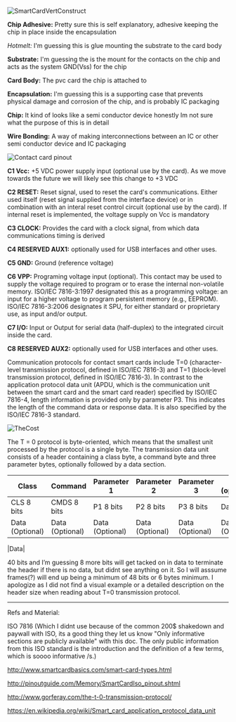 
![SmartCardVertConstruct](https://upload.wikimedia.org/wikipedia/commons/2/2e/Smartcard_chip_structure_and_packaging_EN.svg)

**Chip Adhesive:** Pretty sure this is self explanatory, adhesive keeping the chip in place inside the encapsulation

*Hotmelt:* I'm guessing this is glue mounting the substrate to the card body

**Substrate:** I'm guessing the is the mount for the contacts on the chip and acts as the system GND(Vss) for the chip 

**Card Body:** The pvc card the chip is attached to

**Encapsulation:** I'm guessing this is a supporting case that prevents physical damage and corrosion of the chip, and is probably IC packaging

**Chip:** It kind of looks like a semi conductor device honestly Im not sure what the purpose of this is in detail 

**Wire Bonding:** A way of making interconnections between an IC or other semi conductor device and IC packaging

![Contact card pinout](http://www.smartcardbasics.com/smart_card_images/smart-card-module.gif)

**C1 	Vcc:** 	+5 VDC power supply input (optional use by the card). As we move towards the future we will likely see this change to +3 VDC

**C2 	RESET:** 	Reset signal, used to reset the card's communications. Either used itself (reset signal supplied from the interface device) or in combination with an interal reset control circuit (optional use by the card). If internal reset is implemented, the voltage supply on Vcc is mandatory

**C3 	CLOCK:** 	Provides the card with a clock signal, from which data communications timing is derived

**C4 	RESERVED 	AUX1:** optionally used for USB interfaces and other uses.

**C5 	GND:** 	Ground (reference voltage)

**C6 	VPP:** 	Programing voltage input (optional). This contact may be used to supply the voltage required to program or to erase the internal non-volatile memory. ISO/IEC 7816-3:1997 designated this as a programming voltage: an input for a higher voltage to program persistent memory (e.g., EEPROM). ISO/IEC 7816-3:2006 designates it SPU, for either standard or proprietary use, as input and/or output.

**C7 	I/O:** 	Input or Output for serial data (half-duplex) to the integrated circuit inside the card. 

**C8 	RESERVED 	AUX2:** optionally used for USB interfaces and other uses.

Communication protocols for contact smart cards include T=0 (character-level transmission protocol, defined in ISO/IEC 7816-3) and T=1 (block-level transmission protocol, defined in ISO/IEC 7816-3). In contrast to the application protocol data unit (APDU, which is the communication unit between the smart card and the smart card reader) specified by ISO/IEC 7816-4, length information is provided only by parameter P3. This indicates the length of the command data or response data. It is also specified by the ISO/IEC 7816-3 standard.

![TheCost](http://www.smartcardbasics.com/smart_card_images/smart-card-functionality.gif)









The T = 0 protocol is byte-oriented, which means that the smallest unit processed by the protocol is a single byte. The transmission data unit consists of a header containing a class byte, a command byte and three parameter bytes, optionally followed by a data section. 


| Class  | Command | Parameter 1 | Parameter 2 | Parameter 3 | Data (optional) |
| --- | --- |  --- |  --- |  --- | --- |
| CLS 8 bits  | CMDS 8 bits  | P1 8 bits | P2 8 bits | P3 8 bits | Data |
 | Data (Optional) | Data (Optional) | Data (Optional) | Data (Optional) | Data (Optional) | Data (Optional)|


|Data|

40 bits and I’m guessing 8 more bits will get tacked on in data to terminate the header if there is no data, but didnt see anything on it. So I will asssume frames(?) will end up being a minimum of 48 bits or 6 bytes minimum. I apologize as I did not find a visual example or a detailed description on the header size when reading about T=0 transmission protocol.


---
Refs and Material: 

ISO 7816 (Which I didnt use because of the common 200$ shakedown and paywall with ISO, its a good thing they let us know "Only informative sections are publicly available" with this doc. The only public information from this ISO standard is the introduction and the definition of a few terms, which is soooo informative /s.)

http://www.smartcardbasics.com/smart-card-types.html

http://pinoutguide.com/Memory/SmartCardIso_pinout.shtml

http://www.gorferay.com/the-t-0-transmission-protocol/

https://en.wikipedia.org/wiki/Smart_card_application_protocol_data_unit
